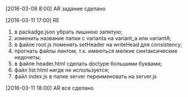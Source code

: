 [2016-03-09 8:00] AR задание сделано

[2016-03-11 17:00] RE
1) в packadge.json убрать лишнюю запятую;
2) изменить название папки с varianta на variant_a или variantA;
3) в файле root.js поменять setHeader на writeHead для consistency;
4) прогнать файлы линтом, т.к. имеються мелкие синтаксические недочеты;
5) в файле header.html сделать doctype большими буквами;
6) файл list.html нигде не используется;
7) файл index.js в папке server переименовать на server.js

[2016-03-11 18:00] AR все сделано

